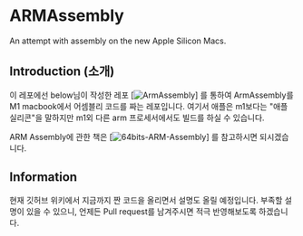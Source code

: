 # ARMAssembly
An attempt with assembly on the new Apple Silicon Macs.

## Introduction (소개)
  이 레포에선 below님이 작성한 레포 [![ ArmAssembly ](https://github.com/below/HelloSilicon)] 를 통하여 ArmAssembly를 M1 macbook에서 어셈블리 코드를 짜는 레포입니다. 여기서 애플은 m1보다는 "애플 실리콘"을 말하지만 m1외 다른 arm 프로세서에서도 빌드를 하실 수 있습니다. 
  
  ARM Assembly에 관한 책은 [![ 64bits-ARM-Assembly ](https://github.com/Apress/programming-with-64-bit-ARM-assembly-language)] 를 참고하시면 되시겠습니다. 

## Information
  현재 깃허브 위키에서 지금까지 짠 코드을 올리면서 설명도 올릴 예정입니다. 부족할 설명이 있을 수 있으니, 언제든 Pull request를 남겨주시면 적극 반영해보도록 하겠습니다.
